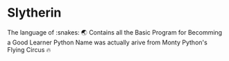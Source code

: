 # Slytherin
The language of :snakes:
:earth_asia: 
Contains all the Basic Program for Becomming a Good Learner
Python Name was actually arive from Monty Python's Flying Circus :fire:
